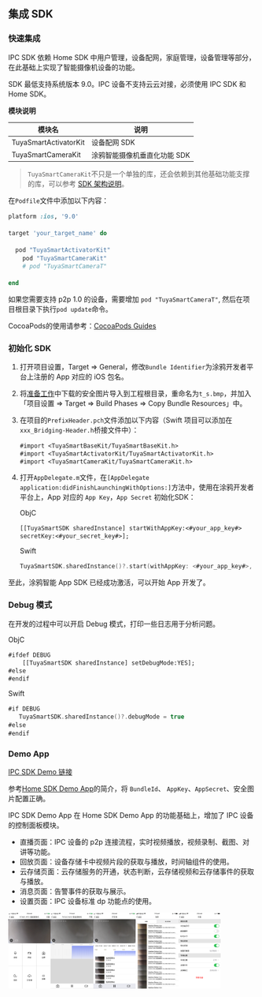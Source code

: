 ## 集成 SDK

### 快速集成

IPC SDK 依赖 Home SDK 中用户管理，设备配网，家庭管理，设备管理等部分，在此基础上实现了智能摄像机设备的功能。

SDK 最低支持系统版本 9.0。IPC 设备不支持云云对接，必须使用 IPC SDK 和 Home SDK。

**模块说明**

| 模块名                | 说明                         |
| --------------------- | ---------------------------- |
| TuyaSmartActivatorKit | 设备配网 SDK                 |
| TuyaSmartCameraKit    | 涂鸦智能摄像机垂直化功能 SDK |

> `TuyaSmartCameraKit`不只是一个单独的库，还会依赖到其他基础功能支撑的库，可以参考 [SDK 架构说明](https://tuyainc.github.io/tuyasmart_camera_ios_sdk_doc/zh-hans/resource/architecture.html)。

在```Podfile```文件中添加以下内容：

```ruby
platform :ios, '9.0'

target 'your_target_name' do

  pod "TuyaSmartActivatorKit"
	pod "TuyaSmartCameraKit"
	# pod "TuyaSmartCameraT"

end
```

如果您需要支持 p2p 1.0 的设备，需要增加 `pod "TuyaSmartCameraT"`, 然后在项目根目录下执行`pod update`命令。

CocoaPods的使用请参考：[CocoaPods Guides](https://guides.cocoapods.org/)

### 初始化 SDK

1. 打开项目设置，Target => General，修改```Bundle Identifier```为涂鸦开发者平台上注册的 App 对应的 iOS 包名。

2. 将[准备工作](https://tuyainc.github.io/tuyasmart_home_ios_sdk_doc/zh-hans/resource/Preparation.html)中下载的安全图片导入到工程根目录，重命名为```t_s.bmp```，并加入「项目设置 => Target => Build Phases => Copy Bundle Resources」中。

3. 在项目的```PrefixHeader.pch```文件添加以下内容（Swift 项目可以添加在```xxx_Bridging-Header.h```桥接文件中）：

   ```objc
   #import <TuyaSmartBaseKit/TuyaSmartBaseKit.h>
   #import <TuyaSmartActivatorKit/TuyaSmartActivatorKit.h>
   #import <TuyaSmartCameraKit/TuyaSmartCameraKit.h>
   ```

4. 打开`AppDelegate.m`文件，在`[AppDelegate application:didFinishLaunchingWithOptions:]`方法中，使用在涂鸦开发者平台上，App 对应的 `App Key`，`App Secret` 初始化SDK：

   ObjC

   ```objc
   [[TuyaSmartSDK sharedInstance] startWithAppKey:<#your_app_key#> secretKey:<#your_secret_key#>];
   ```

   Swift

   ```swift
   TuyaSmartSDK.sharedInstance()?.start(withAppKey: <#your_app_key#>, secretKey: <#your_secret_key#>)
   ```

至此，涂鸦智能 App SDK 已经成功激活，可以开始 App 开发了。

### Debug 模式

在开发的过程中可以开启 Debug 模式，打印一些日志用于分析问题。

ObjC

```objc
#ifdef DEBUG
    [[TuyaSmartSDK sharedInstance] setDebugMode:YES];
#else
#endif
```

Swift

```swift
#if DEBUG
   TuyaSmartSDK.sharedInstance()?.debugMode = true
#else
#endif

```

### Demo App

[IPC SDK Demo 链接](https://github.com/TuyaInc/tuyasmart_camera_ios_sdk)

参考[Home SDK Demo App](https://tuyainc.github.io/tuyasmart_home_ios_sdk_doc/zh-hans/resource/Demo.html)的简介，将 `BundleId`、 `AppKey`、`AppSecret`、安全图片配置正确。

IPC SDK Demo App 在 Home SDK Demo App 的功能基础上，增加了 IPC 设备的控制面板模块。

* 直播页面：IPC 设备的 p2p 连接流程，实时视频播放，视频录制、截图、对讲等功能。
* 回放页面：设备存储卡中视频片段的获取与播放，时间轴组件的使用。
* 云存储页面：云存储服务的开通，状态判断，云存储视频和云存储事件的获取与播放。
* 消息页面：告警事件的获取与展示。
* 设置页面：IPC 设备标准 dp 功能点的使用。

<img src="./images/preview.PNG" alt="live" style="zoom:15%;" /><img src="./images/playback.PNG" alt="playback" style="zoom:15%;" /><img src="./images/cloudStorage.PNG" alt="cloudstorage" style="zoom:15%;" /><img src="./images/message.PNG" alt="message" style="zoom:15%;" /><img src="./images/setting.PNG" alt="setting" style="zoom:15%;" />